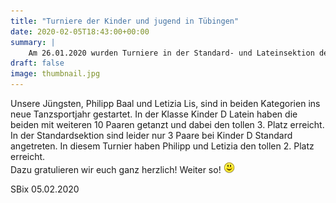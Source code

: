 ```yaml
---
title: "Turniere der Kinder und jugend in Tübingen"
date: 2020-02-05T18:43:00+00:00
summary: |
    Am 26.01.2020 wurden Turniere in der Standard- und Lateinsektion der Kinder, Junioren und Jugend in Tübingen ausgetragen.
draft: false
image: thumbnail.jpg
---
```


Unsere Jüngsten, Philipp Baal und Letizia Lis, sind in beiden Kategorien ins neue Tanzsportjahr gestartet. In der Klasse Kinder D Latein haben die beiden mit weiteren 10 Paaren getanzt und dabei den tollen 3. Platz erreicht.   
In der Standardsektion sind leider nur 3 Paare bei Kinder D Standard angetreten. In diesem Turnier haben Philipp und Letizia den tollen 2. Platz erreicht.  
Dazu gratulieren wir euch ganz herzlich! Weiter so! ![](smiley-smile.gif)

SBix 05.02.2020


